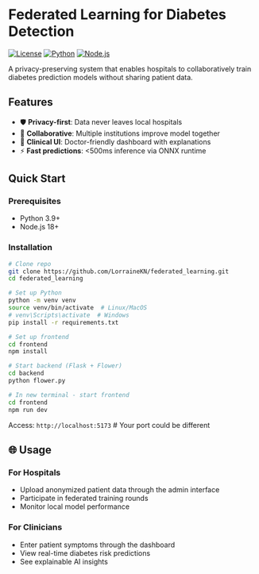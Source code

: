 # Federated Learning for Diabetes Detection

[![License](https://img.shields.io/badge/License-MIT-blue.svg)](https://opensource.org/licenses/MIT)
[![Python](https://img.shields.io/badge/Python-3.9%2B-blue)](https://www.python.org/)
[![Node.js](https://img.shields.io/badge/Node.js-18%2B-green)](https://nodejs.org/)

A privacy-preserving system that enables hospitals to collaboratively train diabetes prediction models without sharing patient data.

## Features

- 🛡️ **Privacy-first**: Data never leaves local hospitals
- 🤝 **Collaborative**: Multiple institutions improve model together
- 🏥 **Clinical UI**: Doctor-friendly dashboard with explanations
- ⚡ **Fast predictions**: <500ms inference via ONNX runtime

## Quick Start

### Prerequisites

- Python 3.9+
- Node.js 18+

### Installation

```bash
# Clone repo
git clone https://github.com/LorraineKN/federated_learning.git
cd federated_learning

# Set up Python
python -m venv venv
source venv/bin/activate  # Linux/MacOS
# venv\Scripts\activate  # Windows
pip install -r requirements.txt

# Set up frontend
cd frontend
npm install

# Start backend (Flask + Flower)
cd backend
python flower.py

# In new terminal - start frontend
cd frontend
npm run dev
```

Access: `http://localhost:5173` # Your port could be different

## 🌐 Usage

### For Hospitals

- Upload anonymized patient data through the admin interface
- Participate in federated training rounds
- Monitor local model performance

### For Clinicians

- Enter patient symptoms through the dashboard
- View real-time diabetes risk predictions
- See explainable AI insights




